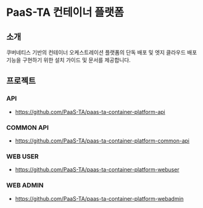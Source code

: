# PaaS-TA 컨테이너 플랫폼
## 소개
쿠버네티스 기반의 컨테이너 오케스트레이션 플랫폼의 단독 배포 및 엣지 클라우드 배포 기능을 구현하기 위한 설치 가이드 및 문서를 제공합니다.

## 프로젝트
### API
- https://github.com/PaaS-TA/paas-ta-container-platform-api

### COMMON API
- https://github.com/PaaS-TA/paas-ta-container-platform-common-api

### WEB USER
- https://github.com/PaaS-TA/paas-ta-container-platform-webuser

### WEB ADMIN
- https://github.com/PaaS-TA/paas-ta-container-platform-webadmin
